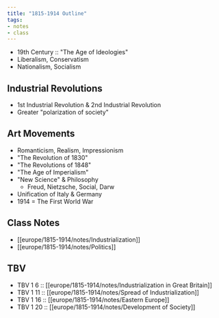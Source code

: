 ```yaml
---
title: "1815-1914 Outline"
tags:
- notes
- class
---
```

- 19th Century :: "The Age of Ideologies"
- Liberalism, Conservatism
- Nationalism, Socialism
## Industrial Revolutions
- 1st Industrial Revolution & 2nd Industrial Revolution
- Greater "polarization of society"
## Art Movements
- Romanticism, Realism, Impressionism
- "The Revolution of 1830"
- "The Revolutions of 1848"
- "The Age of Imperialism"
- "New Science" & Philosophy
	- Freud, Nietzsche, Social, Darw
- Unification of Italy & Germany
- 1914 = The First World War
## Class Notes
- [[europe/1815-1914/notes/Industrialization]]
- [[europe/1815-1914/notes/Politics]]
## TBV
- TBV 1 6 :: [[europe/1815-1914/notes/Industrialization in Great Britain]]
- TBV 1 11 :: [[europe/1815-1914/notes/Spread of Industrialization]]
- TBV 1 16 :: [[europe/1815-1914/notes/Eastern Europe]]
- TBV 1 20 :: [[europe/1815-1914/notes/Development of Society]]